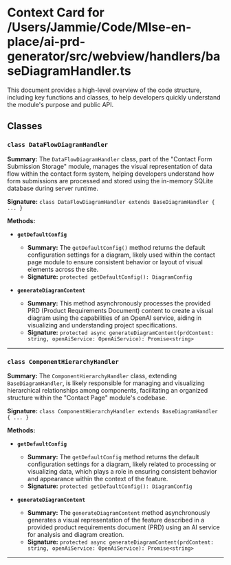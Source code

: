 # Context Card for /Users/Jammie/Code/MIse-en-place/ai-prd-generator/src/webview/handlers/baseDiagramHandler.ts

This document provides a high-level overview of the code structure, including key functions and classes, to help developers quickly understand the module's purpose and public API.

## Classes

### `class DataFlowDiagramHandler`

**Summary:** The `DataFlowDiagramHandler` class, part of the "Contact Form Submission Storage" module, manages the visual representation of data flow within the contact form system, helping developers understand how form submissions are processed and stored using the in-memory SQLite database during server runtime.

**Signature:** `class DataFlowDiagramHandler extends BaseDiagramHandler { ... }`

**Methods:**

- **`getDefaultConfig`**
  - **Summary:** The `getDefaultConfig()` method returns the default configuration settings for a diagram, likely used within the contact page module to ensure consistent behavior or layout of visual elements across the site.
  - **Signature:** `protected getDefaultConfig(): DiagramConfig`

- **`generateDiagramContent`**
  - **Summary:** This method asynchronously processes the provided PRD (Product Requirements Document) content to create a visual diagram using the capabilities of an OpenAI service, aiding in visualizing and understanding project specifications.
  - **Signature:** `protected async generateDiagramContent(prdContent: string, openAiService: OpenAiService): Promise<string>`

---

### `class ComponentHierarchyHandler`

**Summary:** The `ComponentHierarchyHandler` class, extending `BaseDiagramHandler`, is likely responsible for managing and visualizing hierarchical relationships among components, facilitating an organized structure within the "Contact Page" module's codebase.

**Signature:** `class ComponentHierarchyHandler extends BaseDiagramHandler { ... }`

**Methods:**

- **`getDefaultConfig`**
  - **Summary:** The `getDefaultConfig` method returns the default configuration settings for a diagram, likely related to processing or visualizing data, which plays a role in ensuring consistent behavior and appearance within the context of the feature.
  - **Signature:** `protected getDefaultConfig(): DiagramConfig`

- **`generateDiagramContent`**
  - **Summary:** The `generateDiagramContent` method asynchronously generates a visual representation of the feature described in a provided product requirements document (PRD) using an AI service for analysis and diagram creation.
  - **Signature:** `protected async generateDiagramContent(prdContent: string, openAiService: OpenAiService): Promise<string>`

---

